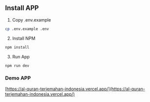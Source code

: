 ## Install APP
1. Copy .env.example
```bash
cp .env.example .env
```

2. Install NPM
```bash
npm install
```

3. Run App
```bash
npm run dev
```

### Demo APP
[https://al-quran-terjemahan-indonesia.vercel.app/](https://al-quran-terjemahan-indonesia.vercel.app/)